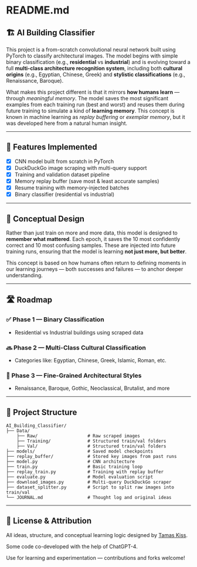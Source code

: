 # README.md

## 🏗️ AI Building Classifier

This project is a from-scratch convolutional neural network built using PyTorch to classify architectural images. The model begins with simple binary classification (e.g., **residential** vs **industrial**) and is evolving toward a full **multi-class architecture recognition system**, including both **cultural origins** (e.g., Egyptian, Chinese, Greek) and **stylistic classifications** (e.g., Renaissance, Baroque).

What makes this project different is that it mirrors **how humans learn** — through *meaningful memory*. The model saves the most significant examples from each training run (best and worst) and reuses them during future training to simulate a kind of **learning memory**. This concept is known in machine learning as *replay buffering* or *exemplar memory*, but it was developed here from a natural human insight.

---

## 🚀 Features Implemented

- [x] CNN model built from scratch in PyTorch
- [x] DuckDuckGo image scraping with multi-query support
- [x] Training and validation dataset pipeline
- [x] Memory replay buffer (save most & least accurate samples)
- [x] Resume training with memory-injected batches
- [x] Binary classifier (residential vs industrial)

---

## 🧠 Conceptual Design

Rather than just train on more and more data, this model is designed to **remember what mattered**. Each epoch, it saves the 10 most confidently correct and 10 most confusing samples. These are injected into future training runs, ensuring that the model is learning **not just more, but better**.

This concept is based on how humans often return to defining moments in our learning journeys — both successes and failures — to anchor deeper understanding.

---

## 🛣️ Roadmap

### ✅ Phase 1 — Binary Classification
- Residential vs Industrial buildings using scraped data

### 🔜 Phase 2 — Multi-Class Cultural Classification
- Categories like: Egyptian, Chinese, Greek, Islamic, Roman, etc.

### 🔮 Phase 3 — Fine-Grained Architectural Styles
- Renaissance, Baroque, Gothic, Neoclassical, Brutalist, and more

---

## 📂 Project Structure

```
AI_Building_Classifier/
├── Data/               
    ├── Raw/                   # Raw scraped images
    ├── Training/              # Structured train/val folders
    ├── Val/                   # Structured train/val folders
├── models/                    # Saved model checkpoints
├── replay_buffer/             # Stored key images from past runs
├── model.py                   # CNN architecture
├── train.py                   # Basic training loop
├── replay_train.py            # Training with replay buffer
├── evaluate.py                # Model evaluation script
├── download_images.py         # Multi-query DuckDuckGo scraper
├── dataset_splitter.py        # Script to split raw images into train/val
└── JOURNAL.md                 # Thought log and original ideas
```

---

## 🧾 License & Attribution

All ideas, structure, and conceptual learning logic designed by [Tamas Kiss](https://github.com/K4en).

Some code co-developed with the help of ChatGPT-4.

Use for learning and experimentation — contributions and forks welcome!
